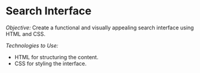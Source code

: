 # Search Interface 

*Objective:*
Create a functional and visually appealing search interface using HTML and CSS.

_Technologies to Use:_
- HTML for structuring the content.
- CSS for styling the interface.

